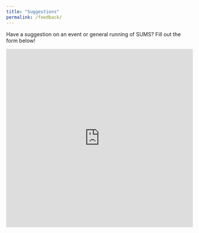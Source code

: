 ```yaml
---
title: "Suggestions"
permalink: /feedback/
---
```


Have a suggestion on an event or general running of SUMS? Fill out the form below!

<iframe width="640px" height="480px" src="https://forms.office.com/Pages/ResponsePage.aspx?id=yyZW-KgN00mqWGTvZ47wGlxg4KIuAtZOk6hd5iFknJVUNEhBRE40VURJSEVHMlJOMDVXVFQ3NU9USi4u&embed=true" frameborder="0" marginwidth="0" marginheight="0" style="border: none; max-width:100%; max-height:100vh" allowfullscreen webkitallowfullscreen mozallowfullscreen msallowfullscreen> </iframe>
